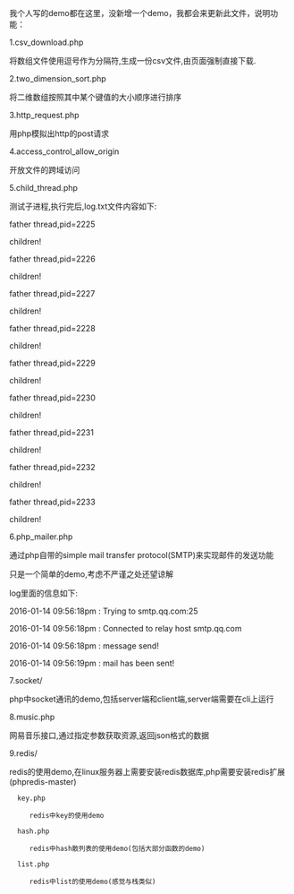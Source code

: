 
我个人写的demo都在这里，没新增一个demo，我都会来更新此文件，说明功能：

1.csv_download.php

将数组文件使用逗号作为分隔符,生成一份csv文件,由页面强制直接下载.

2.two_dimension_sort.php

将二维数组按照其中某个键值的大小顺序进行排序

3.http_request.php

用php模拟出http的post请求

4.access_control_allow_origin

开放文件的跨域访问

5.child_thread.php

测试子进程,执行完后,log.txt文件内容如下:

father thread,pid=2225

children!

father thread,pid=2226

children!

father thread,pid=2227

children!

father thread,pid=2228

children!

father thread,pid=2229

children!

father thread,pid=2230

children!

father thread,pid=2231

children!

father thread,pid=2232

children!

father thread,pid=2233

children!

6.php_mailer.php

通过php自带的simple mail transfer protocol(SMTP)来实现邮件的发送功能

只是一个简单的demo,考虑不严谨之处还望谅解

log里面的信息如下:

2016-01-14 09:56:18pm : Trying to smtp.qq.com:25

2016-01-14 09:56:18pm : Connected to relay host smtp.qq.com

2016-01-14 09:56:18pm : message send!

2016-01-14 09:56:19pm : mail has been sent!


7.socket/

php中socket通讯的demo,包括server端和client端,server端需要在cli上运行

8.music.php

网易音乐接口,通过指定参数获取资源,返回json格式的数据


9.redis/

redis的使用demo,在linux服务器上需要安装redis数据库,php需要安装redis扩展(phpredis-master)

      key.php

         redis中key的使用demo

      hash.php

         redis中hash散列表的使用demo(包括大部分函数的demo)

      list.php

         redis中list的使用demo(感觉与栈类似)




